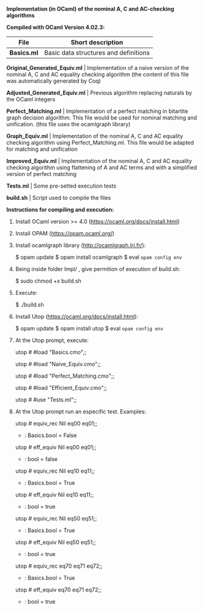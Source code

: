 **Implementation (in OCaml) of the nominal A, C and AC-checking algorithms**


**Compiled with OCaml Version 4.02.3:**


**File** | Short description
------------ | -------------
**Basics.ml** | Basic data structures and definitions 

**Original_Generated_Equiv.ml**  | Implementation of a naive version of the nominal A, C and AC equality checking algorithm
                      (the content of this file was automatically generated by Coq)

**Adjusted_Generated_Equiv.ml**  | Previous algorithm replacing naturals by the OCaml 
integers
                      
		      
**Perfect_Matching.ml** | Implementation of a perfect matching in bitartite graph decision algorithm. This file would be used for nominal matching and unification.
                      (this file uses the ocamlgraph library)
	
**Graph_Equiv.ml** | Implementation of the nominal A, C and AC equality checking 
algorithm using Perfect_Matching.ml. This file would be adapted for matching and unification 
		  
**Improved_Equiv.ml** | Implementation of the nominal A, C and AC equality checking algorithm using flattening of A and AC terms and with a simplified version of perfect matching 

**Tests.ml**  | Some pre-setted execution tests

**build.sh**  | Script used to compile the files



**Instructions for compiling and execution:**

1) Install OCaml version >= 4.0 (https://ocaml.org/docs/install.html)


2) Install OPAM (https://opam.ocaml.org/)


3) Install ocamlgraph library (http://ocamlgraph.lri.fr/):

   $ opam update
   $ opam install ocamlgraph
   $ eval `opam config env`
  

4) Being inside folder Impl/ , give permition of execution of build.sh:

   $ sudo chmod +x build.sh


5) Execute: 
   
   $ ./build.sh


6) Install Utop (https://ocaml.org/docs/install.html):

   $ opam update
   $ opam install utop
   $ eval `opam config env`


7) At the Utop prompt, execute:

   utop # #load "Basics.cmo";;

   utop # #load "Naive_Equiv.cmo";;

   utop # #load "Perfect_Matching.cmo";;

   utop # #load "Efficient_Equiv.cmo";;

   utop # #use "Tests.ml";;


8) At the Utop prompt run an especific test. Examples:

   utop # equiv_rec Nil eq00 eq01;;
   - : Basics.bool = False

   utop # eff_equiv Nil eq00 eq01;;
   - : bool = false

   utop # equiv_rec Nil eq10 eq11;;
   - : Basics.bool = True

   utop # eff_equiv Nil eq10 eq11;;
   - : bool = true

   utop # equiv_rec Nil eq50 eq51;;
   - : Basics.bool = True

   utop # eff_equiv Nil eq50 eq51;;
   - : bool = true

   utop # equiv_rec eq70 eq71 eq72;;
   - : Basics.bool = True

   utop # eff_equiv eq70 eq71 eq72;;
   - : bool = true




